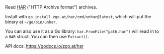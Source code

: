 Read [HAR](https://en.wikipedia.org/wiki/HAR_(file_format)) ("HTTP Archive
format") archives.

Install with `go install zgo.at/har/cmd/unhar@latest`, which will put the binary
at `~/go/bin/unhar`.

You can also use it as a Go library: `har.FromFile("path.har")` will read in to
a `HAR` struct. You can then use `Extract()`.

API docs: https://godocs.io/zgo.at/har

